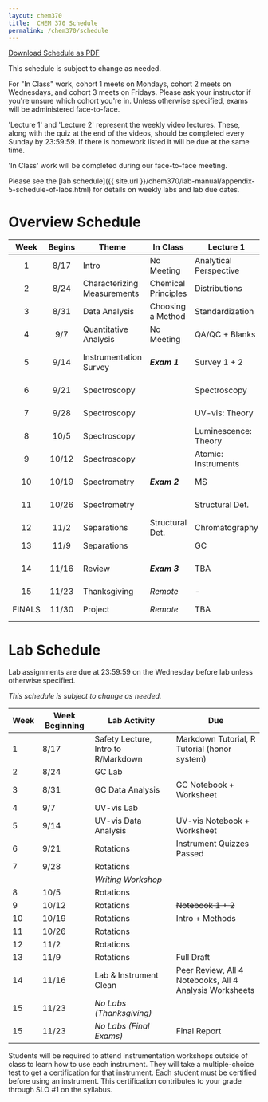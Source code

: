 ```yaml
---
layout: chem370
title:  CHEM 370 Schedule
permalink: /chem370/schedule
---
```


<a class="quicklink" href="https://github.com/alphonse/alphonse.github.io/raw/master/chem370/pdf/schedule.pdf" target="blank">Download Schedule as  PDF</a>

This schedule is subject to change as needed.

For "In Class" work, cohort 1 meets on Mondays, cohort 2 meets on Wednesdays, and cohort 3 meets on Fridays.  Please ask your instructor if you're unsure which cohort you're in.  Unless otherwise specified, exams will be administered face-to-face.

'Lecture 1' and 'Lecture 2' represent the weekly video lectures.  These, along with the quiz at the end of the videos, should be completed every Sunday by 23:59:59.  If there is homework listed it will be due at the same time.

'In Class' work will be completed during our face-to-face meeting.

Please see the [lab schedule]({{ site.url }}/chem370/lab-manual/appendix-5-schedule-of-labs.html) for details on weekly labs and lab due dates.

# Overview Schedule

|  Week  | Begins | Theme                       | In Class            | Lecture 1              | Lecture 2             | Lab                 | HW                       |
|:------:|:------:| --------------------------- | ------------------- | ---------------------- | --------------------- | ------------------- | ------------------------ |
|   1    |  8/17  | Intro                       | No Meeting          | Analytical Perspective | Analyst's Toolbox     | Intro + Safety      |                          |
|   2    |  8/24  | Characterizing Measurements | Chemical Principles | Distributions          | Errors and CIs        | GC Lab 1            |                          |
|   3    |  8/31  | Data Analysis               | Choosing a Method   | Standardization        | Reproducible Research | GC Data @ Home      |                          |
|   4    |  9/7   | Quantitative Analysis       | No Meeting          | QA/QC + Blanks         | Bits and Pieces       | UV-vis              | Standards Prelab         | 
|   5    |  9/14  | Instrumentation Survey      | ***Exam 1***        | Survey 1 + 2           | Survey 3 + 4          | UV-vis Data @ Home  |                          |
|   6    |  9/21  | Spectroscopy                |                     | Spectroscopy           | Optics                | Rotations           | ***Instrument Quizzes*** |
|   7    |  9/28  | Spectroscopy                |                     | UV-vis: Theory         | UV-vis: Instruments   | Rotations           |                          |
|   8    |  10/5  | Spectroscopy                |                     | Luminescence: Theory   | Atomic: Theory        | Rotations           |                          |
|   9    | 10/12  | Spectroscopy                |                     | Atomic: Instruments    | FT-IR                 | Rotations           |                          |
|   10   | 10/19  | Spectrometry                | ***Exam 2***        | MS                     | Structural Det.       | Rotations           |                          |
|   11   | 10/26  | Spectrometry                |                     | Structural Det.        | Structural Det.       | Rotations           |                          |
|   12   |  11/2  | Separations                 | Structural Det.     | Chromatography         | LC                    | Rotations           |                          |
|   13   |  11/9  | Separations                 |                     | GC                     | TBA                   | Rotations           |                          |
|   14   | 11/16  | Review                      | ***Exam 3***        | TBA                    | TBA                   | Rotations + Cleanup |                          |
|   15   | 11/23  | Thanksgiving                | *Remote*            | -                      | -                     | -                   | ***Exam 4***             |
| FINALS | 11/30  | Project                     | *Remote*            | TBA                    | TBA                   | Final Paper         |                          |

# Lab Schedule

Lab assignments are due at 23:59:59 on the Wednesday before lab unless otherwise specified.

*This schedule is subject to change as needed.*

| Week | Week Beginning |            Lab Activity             |                           Due                           |
| ---- | -------------- | ----------------------------------- | ------------------------------------------------------- |
| 1    | 8/17           | Safety Lecture, Intro to R/Markdown | Markdown Tutorial, R Tutorial (honor system)            |
| 2    | 8/24           | GC Lab                              |                                                         |
| 3    | 8/31           | GC Data Analysis                    | GC Notebook + Worksheet                                 |
| 4    | 9/7            | UV-vis Lab                          |                                                         |
| 5    | 9/14           | UV-vis Data Analysis                | UV-vis Notebook + Worksheet                             |
| 6    | 9/21           | Rotations                           | Instrument Quizzes Passed                               |
| 7    | 9/28           | Rotations                           |                                                         |
|      |                | *Writing Workshop*                  |                                                         |
| 8    | 10/5           | Rotations                           |                                                         |
| 9    | 10/12          | Rotations                           | ~~Notebook 1 + 2~~                                      |
| 10   | 10/19          | Rotations                           | Intro + Methods                                         |
| 11   | 10/26          | Rotations                           |                                                         |
| 12   | 11/2           | Rotations                           |                                                         |
| 13   | 11/9           | Rotations                           | Full Draft                                              | 
| 14   | 11/16          | Lab & Instrument Clean              | Peer Review, All 4 Notebooks, All 4 Analysis Worksheets |
| 15   | 11/23          | *No Labs (Thanksgiving)*            |                                                         |
| 15   | 11/23          | *No Labs (Final Exams)*             | Final Report                                            |


Students will be required to attend instrumentation workshops outside of class to learn how to use each instrument.  They will take a multiple-choice test to get a certification for that instrument.  Each student must be certified before using an instrument.  This certification contributes to your grade through SLO #1 on the syllabus.
